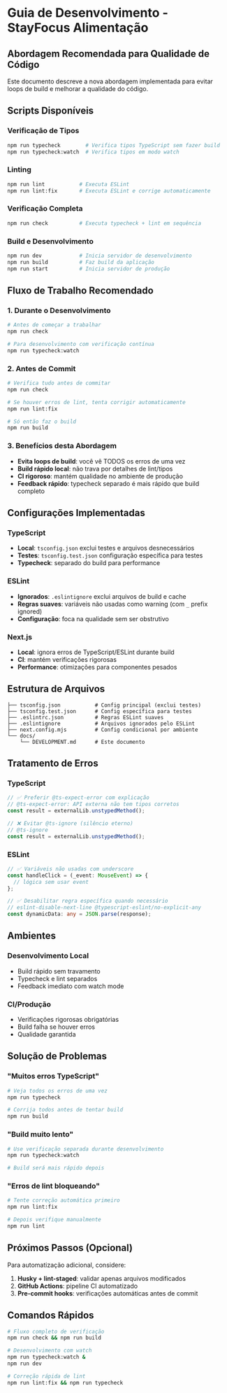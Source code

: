 # Guia de Desenvolvimento - StayFocus Alimentação

## Abordagem Recomendada para Qualidade de Código

Este documento descreve a nova abordagem implementada para evitar loops de build e melhorar a qualidade do código.

## Scripts Disponíveis

### Verificação de Tipos
```bash
npm run typecheck        # Verifica tipos TypeScript sem fazer build
npm run typecheck:watch  # Verifica tipos em modo watch
```

### Linting
```bash
npm run lint           # Executa ESLint
npm run lint:fix       # Executa ESLint e corrige automaticamente
```

### Verificação Completa
```bash
npm run check          # Executa typecheck + lint em sequência
```

### Build e Desenvolvimento
```bash
npm run dev            # Inicia servidor de desenvolvimento
npm run build          # Faz build da aplicação
npm run start          # Inicia servidor de produção
```

## Fluxo de Trabalho Recomendado

### 1. Durante o Desenvolvimento
```bash
# Antes de começar a trabalhar
npm run check

# Para desenvolvimento com verificação contínua
npm run typecheck:watch
```

### 2. Antes de Commit
```bash
# Verifica tudo antes de commitar
npm run check

# Se houver erros de lint, tenta corrigir automaticamente
npm run lint:fix

# Só então faz o build
npm run build
```

### 3. Benefícios desta Abordagem
- **Evita loops de build**: você vê TODOS os erros de uma vez
- **Build rápido local**: não trava por detalhes de lint/tipos
- **CI rigoroso**: mantém qualidade no ambiente de produção
- **Feedback rápido**: typecheck separado é mais rápido que build completo

## Configurações Implementadas

### TypeScript
- **Local**: `tsconfig.json` exclui testes e arquivos desnecessários
- **Testes**: `tsconfig.test.json` configuração específica para testes
- **Typecheck**: separado do build para performance

### ESLint
- **Ignorados**: `.eslintignore` exclui arquivos de build e cache
- **Regras suaves**: variáveis não usadas como warning (com `_` prefix ignored)
- **Configuração**: foca na qualidade sem ser obstrutivo

### Next.js
- **Local**: ignora erros de TypeScript/ESLint durante build
- **CI**: mantém verificações rigorosas
- **Performance**: otimizações para componentes pesados

## Estrutura de Arquivos

```
├── tsconfig.json           # Config principal (exclui testes)
├── tsconfig.test.json      # Config específica para testes
├── .eslintrc.json          # Regras ESLint suaves
├── .eslintignore           # Arquivos ignorados pelo ESLint
├── next.config.mjs         # Config condicional por ambiente
└── docs/
    └── DEVELOPMENT.md      # Este documento
```

## Tratamento de Erros

### TypeScript
```typescript
// ✅ Preferir @ts-expect-error com explicação
// @ts-expect-error: API externa não tem tipos corretos
const result = externalLib.unstypedMethod();

// ❌ Evitar @ts-ignore (silêncio eterno)
// @ts-ignore
const result = externalLib.unstypedMethod();
```

### ESLint
```typescript
// ✅ Variáveis não usadas com underscore
const handleClick = (_event: MouseEvent) => {
  // lógica sem usar event
};

// ✅ Desabilitar regra específica quando necessário
// eslint-disable-next-line @typescript-eslint/no-explicit-any
const dynamicData: any = JSON.parse(response);
```

## Ambientes

### Desenvolvimento Local
- Build rápido sem travamento
- Typecheck e lint separados
- Feedback imediato com watch mode

### CI/Produção
- Verificações rigorosas obrigatórias
- Build falha se houver erros
- Qualidade garantida

## Solução de Problemas

### "Muitos erros TypeScript"
```bash
# Veja todos os erros de uma vez
npm run typecheck

# Corrija todos antes de tentar build
npm run build
```

### "Build muito lento"
```bash
# Use verificação separada durante desenvolvimento
npm run typecheck:watch

# Build será mais rápido depois
```

### "Erros de lint bloqueando"
```bash
# Tente correção automática primeiro
npm run lint:fix

# Depois verifique manualmente
npm run lint
```

## Próximos Passos (Opcional)

Para automatização adicional, considere:

1. **Husky + lint-staged**: validar apenas arquivos modificados
2. **GitHub Actions**: pipeline CI automatizado
3. **Pre-commit hooks**: verificações automáticas antes de commit

## Comandos Rápidos

```bash
# Fluxo completo de verificação
npm run check && npm run build

# Desenvolvimento com watch
npm run typecheck:watch &
npm run dev

# Correção rápida de lint
npm run lint:fix && npm run typecheck
```
